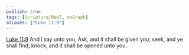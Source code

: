 ```yaml
---
publish: true
tags: [Scripture/NewT, noGraph]
aliases: ["Luke 11:9"]
---
```

[Luke 11:9](https://churchofjesuschrist.org/study/scriptures/nt/luke/11?lang=eng&id=p9#p9) And I say unto you, Ask, and it shall be given you; seek, and ye shall find; knock, and it shall be opened unto you.
